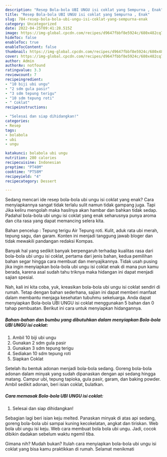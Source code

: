 ```yaml
---
description: "Resep Bola-bola UBI UNGU isi coklat yang Sempurna , Enak"
title: "Resep Bola-bola UBI UNGU isi coklat yang Sempurna , Enak"
slug: 784-resep-bola-bola-ubi-ungu-isi-coklat-yang-sempurna-enak
category: Uncategorized
date: 2022-04-25T09:41:28.515Z
image: https://img-global.cpcdn.com/recipes/d9647fbbf8e5924c/680x482cq70/bola-bola-ubi-ungu-isi-coklat-foto-resep-utama.jpg
hideToc: false
enableToc: true
enableTocContent: false
thumbnail: https://img-global.cpcdn.com/recipes/d9647fbbf8e5924c/680x482cq70/bola-bola-ubi-ungu-isi-coklat-foto-resep-utama.jpg
cover: https://img-global.cpcdn.com/recipes/d9647fbbf8e5924c/680x482cq70/bola-bola-ubi-ungu-isi-coklat-foto-resep-utama.jpg
author: Admin
authorAv: notfound
ratingvalue: 3.3
reviewcount: 7
recipeingredient:
- "10 biji ubi ungu"
- "2 sdm gula pasir"
- "3 sdm tepung terigu"
- "10 sdm tepung roti"
- " Coklat"
recipeinstructions:

- "Selesai dan siap dihidangkan!"
categories:
- Resep
tags:
- bolabola
- ubi
- ungu

katakunci: bolabola ubi ungu 
nutrition: 280 calories
recipecuisine: Indonesian
preptime: "PT40M"
cooktime: "PT58M"
recipeyield: "4"
recipecategory: Dessert

---
```



Sedang mencari ide resep bola-bola ubi ungu isi coklat yang enak? Cara menyiapkannya sangat tidak terlalu sulit namun tidak gampang juga. Tapi Jika keliru mengolah maka hasilnya akan hambar dan bahkan tidak sedap. Padahal bola-bola ubi ungu isi coklat yang enak seharusnya punya aroma dan cita rasa yang dapat memancing selera kita.


Bahan pencelup : Tepung terigu Air Tepung roti. Kulit, aduk rata ubi merah, tepung sagu, dan garam. Konten ini menjadi tanggung jawab bloger dan tidak mewakili pandangan redaksi Kompas.

Banyak hal yang sedikit banyak berpengaruh terhadap kualitas rasa dari bola-bola ubi ungu isi coklat, pertama dari jenis bahan, kedua pemilihan bahan segar hingga cara membuat dan menyajikannya. Tidak usah pusing jika ingin menyiapkan bola-bola ubi ungu isi coklat enak di mana pun kamu berada, karena asal sudah tahu triknya maka hidangan ini dapat menjadi sajian spesial.


Nah, kali ini kita coba, yuk, kreasikan bola-bola ubi ungu isi coklat sendiri di rumah. Tetap dengan bahan sederhana, sajian ini dapat memberi manfaat dalam membantu menjaga kesehatan tubuhmu sekeluarga. Anda dapat menyiapkan Bola-bola UBI UNGU isi coklat menggunakan 5 bahan dan 0 tahap pembuatan. Berikut ini cara untuk menyiapkan hidangannya.

<!--inarticleads1-->

##### Bahan-bahan dan bumbu yang dibutuhkan dalam menyiapkan Bola-bola UBI UNGU isi coklat:

1. Ambil 10 biji ubi ungu
1. Gunakan 2 sdm gula pasir
1. Gunakan 3 sdm tepung terigu
1. Sediakan 10 sdm tepung roti
1. Siapkan  Coklat


Setelah itu bentuk adonan menjadi bola-bola sedang. Goreng bola-bola adonan dalam minyak yang sudah dipanaskan dengan api sedang hingga matang. Campur ubi, tepung tapioka, gula pasir, garam, dan baking powder. Ambil sedikit adonan, beri isian coklat, bulatkan. 

<!--inarticleads2-->

##### Cara memasak Bola-bola UBI UNGU isi coklat:


1. Selesai dan siap dihidangkan!

Sebagian lagi beri isian keju melted. Panaskan minyak di atas api sedang, goreng bola-bola ubi sampai kuning kecokelatan, angkat dan tiriskan. Web bola ubi ungu isi keju. Web cara membuat bola bola ubi ungu. Jadi, cocok dibikin dadakan sebelum waktu ngemil tiba. 

Gimana nih? Mudah bukan? Itulah cara menyiapkan bola-bola ubi ungu isi coklat yang bisa kamu praktikkan di rumah. Selamat menikmati
